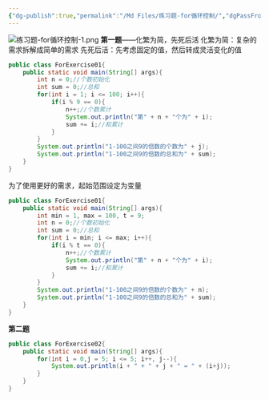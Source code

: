 ```yaml
---
{"dg-publish":true,"permalink":"/Md Files/练习题-for循环控制/","dgPassFrontmatter":true}
---
```


![练习题-for循环控制-1.png](/img/user/Pictures/%E7%BB%83%E4%B9%A0%E9%A2%98-for%E5%BE%AA%E7%8E%AF%E6%8E%A7%E5%88%B6-1.png)
**第一题**——化繁为简，先死后活
	化繁为简：复杂的需求拆解成简单的需求
	先死后活：先考虑固定的值，然后转成灵活变化的值
```java
public class ForExercise01{
	public static void main(String[] args){
		int n = 0;//个数初始化
		int sum = 0;//总和
		for(int i = 1; i <= 100; i++){
			if(i % 9 == 0){
				n++;//个数累计
				System.out.println("第" + n + "个为" + i);
				sum += i;//和累计
			}
		}
		System.out.println("1-100之间9的倍数的个数为" + j);
		System.out.println("1-100之间9的倍数的总和为" + sum);
	}
}
```
为了使用更好的需求，起始范围设定为变量
```java
public class ForExercise01{
	public static void main(String[] args){
		int min = 1, max = 100, t = 9;
		int n = 0;//个数初始化
		int sum = 0;//总和
		for(int i = min; i <= max; i++){
			if(i % t == 0){
				n++;//个数累计
				System.out.println("第" + n + "个为" + i);
				sum += i;//和累计
			}
		}
		System.out.println("1-100之间9的倍数的个数为" + n);
		System.out.println("1-100之间9的倍数的总和为" + sum);
	}
}
```
**第二题**
```java
public class ForExercise02{
	public static void main(String[] args){
		for(int i = 0,j = 5; i <= 5; i++, j--){
			System.out.println(i + " + " + j + " = " + (i+j));
		}
	}
}
```